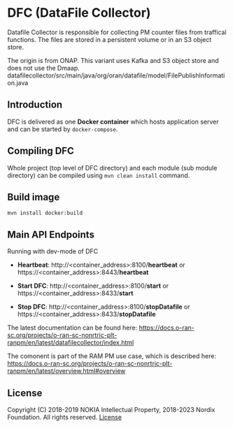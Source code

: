 # DFC (DataFile Collector)

Datafile Collector is responsible for collecting PM counter files from traffical functions.
The files are stored in a persistent volume or in an S3 object store.

The origin is from ONAP. This variant uses Kafka and S3 object store and does not use the Dmaap.
datafilecollector/src/main/java/org/oran/datafile/model/FilePublishInformation.java
## Introduction

DFC is delivered as one **Docker container** which hosts application server and can be started by `docker-compose`.

## Compiling DFC

Whole project (top level of DFC directory) and each module (sub module directory) can be compiled using
`mvn clean install` command.

## Build image
```
mvn install docker:build
```

## Main API Endpoints

Running with dev-mode of DFC

- **Heartbeat**: http://<container_address>:8100/**heartbeat** or https://<container_address>:8443/**heartbeat**

- **Start DFC**: http://<container_address>:8100/**start** or https://<container_address>:8433/**start**

- **Stop DFC**: http://<container_address>:8100/**stopDatafile** or https://<container_address>:8433/**stopDatafile**


The latest documentation can be found here:
https://docs.o-ran-sc.org/projects/o-ran-sc-nonrtric-plt-ranpm/en/latest/datafilecollector/index.html


The comonent is part of the RAM PM use case, which is described here: 
https://docs.o-ran-sc.org/projects/o-ran-sc-nonrtric-plt-ranpm/en/latest/overview.html#overview


## License

Copyright (C) 2018-2019 NOKIA Intellectual Property, 2018-2023 Nordix Foundation. All rights reserved.
[License](http://www.apache.org/licenses/LICENSE-2.0)
